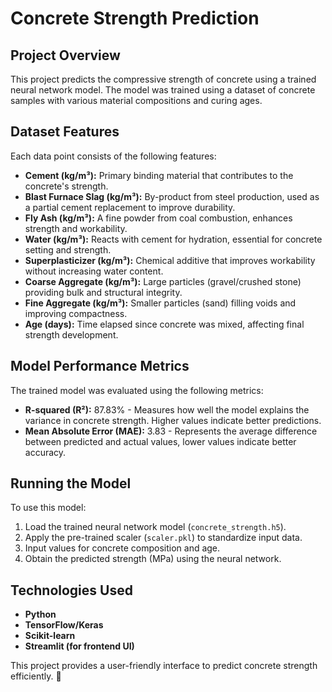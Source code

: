 # Concrete Strength Prediction

## Project Overview
This project predicts the compressive strength of concrete using a trained neural network model. The model was trained using a dataset of concrete samples with various material compositions and curing ages.

## Dataset Features
Each data point consists of the following features:

- **Cement (kg/m³):** Primary binding material that contributes to the concrete's strength.  
- **Blast Furnace Slag (kg/m³):** By-product from steel production, used as a partial cement replacement to improve durability.  
- **Fly Ash (kg/m³):** A fine powder from coal combustion, enhances strength and workability.  
- **Water (kg/m³):** Reacts with cement for hydration, essential for concrete setting and strength.  
- **Superplasticizer (kg/m³):** Chemical additive that improves workability without increasing water content.  
- **Coarse Aggregate (kg/m³):** Large particles (gravel/crushed stone) providing bulk and structural integrity.  
- **Fine Aggregate (kg/m³):** Smaller particles (sand) filling voids and improving compactness.  
- **Age (days):** Time elapsed since concrete was mixed, affecting final strength development.  

## Model Performance Metrics
The trained model was evaluated using the following metrics:

- **R-squared (R²):** 87.83% - Measures how well the model explains the variance in concrete strength. Higher values indicate better predictions.
- **Mean Absolute Error (MAE):** 3.83 - Represents the average difference between predicted and actual values, lower values indicate better accuracy.

## Running the Model
To use this model:

1. Load the trained neural network model (`concrete_strength.h5`).
2. Apply the pre-trained scaler (`scaler.pkl`) to standardize input data.
3. Input values for concrete composition and age.
4. Obtain the predicted strength (MPa) using the neural network.

## Technologies Used
- **Python**
- **TensorFlow/Keras**
- **Scikit-learn**
- **Streamlit (for frontend UI)**

This project provides a user-friendly interface to predict concrete strength efficiently. 🚀

